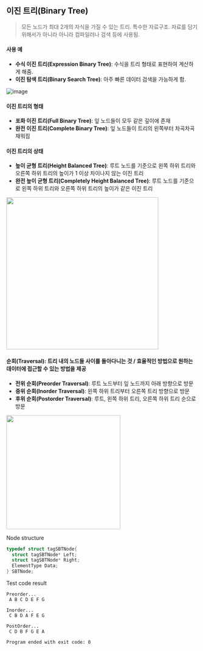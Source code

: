 ## 이진 트리(Binary Tree)
> 모든 노드가 최대 2개의 자식을 가질 수 있는 트리.
> 특수한 자료구조. 자료를 담기 위해서가 아니라 아니라 컴파일러나 검색 등에 사용됨.

#### 사용 예
* **수식 이진 트리(Expression Binary Tree)**: 수식을 트리 형태로 표현하여 계산하게 해줌.
* **이진 탐색 트리(Binary Search Tree)**: 아주 빠른 데이터 검색을 가능하게 함.


![image](https://user-images.githubusercontent.com/22133824/144137096-3e1542c6-015d-4c0a-8a57-013607b87a65.png)

#### 이진 트리의 형태
* **포화 이진 트리(Full Binary Tree)**: 잎 노드들이 모두 같은 깊이에 존재
* **완전 이진 트리(Complete Binary Tree)**: 잎 노드들이 트리의 왼쪽부터 차곡차곡 채워짐

#### 이진 트리의 상태
* **높이 균형 트리(Height Balanced Tree)**: 루트 노드를 기준으로 왼쪽 하위 트리와 오른쪽 하위 트리의 높이가 1 이상 차이나지 않는 이진 트리
* **완전 높이 균형 트리(Completely Height Balanced Tree)**: 루트 노드를 기준으로 왼쪽 하위 트리와 오른쪽 하위 트리의 높이가 같은 이진 트리

<img src="https://user-images.githubusercontent.com/22133824/144216152-70718839-63de-4d68-9577-42cd2517a607.png" width=400px />


#### 순회(Traversal): 트리 내의 노드들 사이를 돌아다니는 것 / 효율적인 방법으로 원하는 데이터에 접근할 수 있는 방법을 제공
* **전위 순회(Preorder Traversal)**: 루트 노드부터 잎 노드까지 아래 방향으로 방문
* **중위 순회(Inorder Traversal)**: 왼쪽 하위 트리부터 오른쪽 트리 방향으로 방문
* **후위 순회(Postorder Traversal)**: 루트, 왼쪽 하위 트리, 오른쪽 하위 트리 순으로 방문

<img src="https://user-images.githubusercontent.com/22133824/144216075-29b815b2-7bff-4523-bf93-c4eedbbe0820.png" height=300px />

Node structure
```C
typedef struct tagSBTNode{
  struct tagSBTNode* Left;
  struct tagSBTNode* Right;
  ElementType Data;
} SBTNode;
```

Test code result
```
Preorder...
 A B C D E F G

Inorder...
 C B D A F E G

PostOrder...
 C D B F G E A

Program ended with exit code: 0
```
